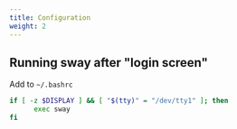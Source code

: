 ```yaml
---
title: Configuration
weight: 2
---
```


## Running sway after "login screen"

Add to `~/.bashrc`
```bash
if [ -z $DISPLAY ] && [ "$(tty)" = "/dev/tty1" ]; then
	  exec sway
fi
```
